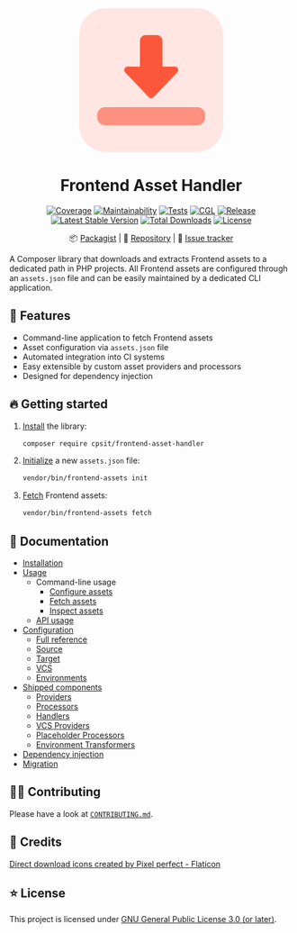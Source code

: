<div align="center">

![Logo](docs/assets/logo.png)

# Frontend Asset Handler

[![Coverage](https://codecov.io/gh/CPS-IT/frontend-asset-handler/branch/develop/graph/badge.svg?token=P4F5YYWAJX)](https://codecov.io/gh/CPS-IT/frontend-asset-handler)
[![Maintainability](https://api.codeclimate.com/v1/badges/c4b7516380091c1e11a4/maintainability)](https://codeclimate.com/github/CPS-IT/frontend-asset-handler/maintainability)
[![Tests](https://github.com/CPS-IT/frontend-asset-handler/actions/workflows/tests.yaml/badge.svg)](https://github.com/CPS-IT/frontend-asset-handler/actions/workflows/tests.yaml)
[![CGL](https://github.com/CPS-IT/frontend-asset-handler/actions/workflows/cgl.yaml/badge.svg)](https://github.com/CPS-IT/frontend-asset-handler/actions/workflows/cgl.yaml)
[![Release](https://github.com/CPS-IT/frontend-asset-handler/actions/workflows/release.yaml/badge.svg)](https://github.com/CPS-IT/frontend-asset-handler/actions/workflows/release.yaml)
[![Latest Stable Version](http://poser.pugx.org/cpsit/frontend-asset-handler/v)](https://packagist.org/packages/cpsit/frontend-asset-handler)
[![Total Downloads](http://poser.pugx.org/cpsit/frontend-asset-handler/downloads)](https://packagist.org/packages/cpsit/frontend-asset-handler)
[![License](http://poser.pugx.org/cpsit/frontend-asset-handler/license)](LICENSE.md)

:package:&nbsp;[Packagist](https://packagist.org/packages/cpsit/frontend-asset-handler) |
:floppy_disk:&nbsp;[Repository](https://github.com/CPS-IT/frontend-asset-handler) |
:bug:&nbsp;[Issue tracker](https://github.com/CPS-IT/frontend-asset-handler/issues)

</div>

A Composer library that downloads and extracts Frontend assets to a dedicated path in PHP projects.
All Frontend assets are configured through an `assets.json` file and can be easily maintained by
a dedicated CLI application.

## :rocket: Features

* Command-line application to fetch Frontend assets
* Asset configuration via `assets.json` file
* Automated integration into CI systems
* Easy extensible by custom asset providers and processors
* Designed for dependency injection

## :fire: Getting started

1. [Install](docs/installation.md) the library:

   ```bash
   composer require cpsit/frontend-asset-handler
   ```

2. [Initialize](docs/usage/cli-init-config.md) a new `assets.json` file:

   ```bash
   vendor/bin/frontend-assets init
   ```

3. [Fetch](docs/usage/cli-fetch-assets.md) Frontend assets:

   ```bash
   vendor/bin/frontend-assets fetch
   ```

## :book: Documentation

* [Installation](docs/installation.md)
* [Usage](docs/usage/index.md)
  - Command-line usage
    + [Configure assets](docs/usage/cli-config-assets.md)
    + [Fetch assets](docs/usage/cli-fetch-assets.md)
    + [Inspect assets](docs/usage/cli-inspect-assets.md)
  - [API usage](docs/usage/api-usage.md)
* [Configuration](docs/config/index.md)
  - [Full reference](docs/config/full-reference.md)
  - [Source](docs/config/source.md)
  - [Target](docs/config/target.md)
  - [VCS](docs/config/vcs.md)
  - [Environments](docs/config/environments.md)
* [Shipped components](docs/components/index.md)
  - [Providers](docs/components/providers.md)
  - [Processors](docs/components/processors.md)
  - [Handlers](docs/components/handlers.md)
  - [VCS Providers](docs/components/vcs-providers.md)
  - [Placeholder Processors](docs/components/placeholder-processors.md)
  - [Environment Transformers](docs/components/environment-transformers.md)
* [Dependency injection](docs/dependency-injection.md)
* [Migration](docs/migration.md)

## :technologist: Contributing

Please have a look at [`CONTRIBUTING.md`](CONTRIBUTING.md).

## :gem: Credits

[Direct download icons created by Pixel perfect - Flaticon](https://www.flaticon.com/free-icons/direct-download)

## :star: License

This project is licensed under [GNU General Public License 3.0 (or later)](LICENSE.md).
